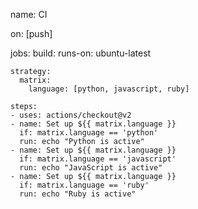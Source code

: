 name: CI

on: [push]

jobs:
  build:
    runs-on: ubuntu-latest

    strategy:
      matrix:
        language: [python, javascript, ruby]

    steps:
    - uses: actions/checkout@v2
    - name: Set up ${{ matrix.language }}
      if: matrix.language == 'python'
      run: echo "Python is active"
    - name: Set up ${{ matrix.language }}
      if: matrix.language == 'javascript'
      run: echo "JavaScript is active"
    - name: Set up ${{ matrix.language }}
      if: matrix.language == 'ruby'
      run: echo "Ruby is active"
